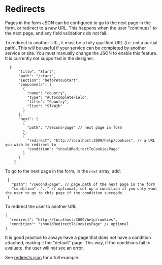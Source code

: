 # Redirects 

Pages in the form JSON can be configured to go to the next page in the form, or redirect to a new URL. This happens when the user
"continues" to the next page, and any field validations do not fail.

To redirect to another URL, it must be a fully qualified URL (i.e. not a partial path). This will be useful if your service can be completed by another service or site. You must manually change the JSON to enable this feature. It is currently not supported in the designer.

```json5
  {
      "title": "Start",
      "path": "/start",
      "section": "beforeYouStart",
      "components": [
        {
          "name": "country",
          "type": "AutocompleteField",
          "title": "Country",
          "list": "SfkWjb"
        }
      ],
      "next": [
        {
          "path": "/second-page" // next page in form
        },
        {
          "redirect": "http://localhost:3009/help/cookies", // a URL you wish to redirect to
          "condition": "shouldRedirectToCookiesPage"
        }
      ]
    }
```

To go to the next page in the form, in the `next` array, add:
```json5
 {
   "path": "/second-page", // page.path of the next page in the form
   "condition": ".." // optional, set up a condition if you only want the user to go to this page if the condition succeeds
 }
```

To redirect the user to another URL 
```json5
{
  "redirect": "http://localhost:3009/help/cookies", 
  "condition": "shouldRedirectToCookiesPage" // optional
}

```

It is good practice to always have a page that does not have a condition attached, making it the "default" page. 
This way, if the conditions fail to evaluate, the user will not see an error.

See [redirects.json](../../e2e/cypress/fixtures/redirects.json) for a full example.